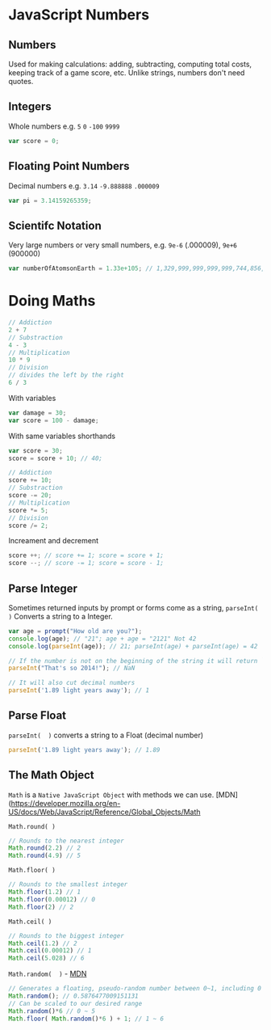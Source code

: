# JavaScript Numbers

## Numbers
Used for making calculations: adding, subtracting, computing total costs, keeping track of a game score, etc. Unlike strings, numbers don't need quotes.

## Integers
Whole numbers e.g. `5` `0` `-100` `9999`

```js
var score = 0;
```

## Floating Point Numbers
Decimal numbers e.g. `3.14` `-9.888888` `.000009`

```js
var pi = 3.14159265359;
```

## Scientifc Notation
Very large numbers or very small numbers, e.g. `9e-6` (.000009), `9e+6` (900000)
```js
var numberOfAtomsonEarth = 1.33e+105; // 1,329,999,999,999,999,744,856,320,232,896,408,568,208,984,680,600,256,608,968,528,800,792,688,048,688,776,152,064,608,064,832,992,376,472,832
```

# Doing Maths

```js
// Addiction
2 + 7
// Substraction
4 - 3
// Multiplication
10 * 9
// Division
// divides the left by the right
6 / 3
```
With variables
```js
var damage = 30;
var score = 100 - damage;
```

With same variables shorthands
```js
var score = 30;
score = score + 10; // 40;

// Addiction
score += 10;
// Substraction
score -= 20;
// Multiplication
score *= 5;
// Division
score /= 2;
```

Increament and decrement
```js
score ++; // score += 1; score = score + 1;
score --; // score -= 1; score = score - 1;
```

## Parse Integer
Sometimes returned inputs by prompt or forms come as a string, `parseInt(  )` Converts a string to a Integer.

```js
var age = prompt("How old are you?");
console.log(age); // "21"; age + age = "2121" Not 42
console.log(parseInt(age)); // 21; parseInt(age) + parseInt(age) = 42

// If the number is not on the beginning of the string it will return `NaN` (Not a Number)
parseInt("That's so 2014!"); // NaN

// It will also cut decimal numbers
parseInt('1.89 light years away'); // 1
```

## Parse Float
`parseInt(  )` converts a string to a Float (decimal number)

```js
parseInt('1.89 light years away'); // 1.89
```

## The Math Object
`Math` is a `Native JavaScript Object` with methods we can use. [MDN](https://developer.mozilla.org/en-US/docs/Web/JavaScript/Reference/Global_Objects/Math

`Math.round( )`
```js
// Rounds to the nearest integer
Math.round(2.2) // 2
Math.round(4.9) // 5
```

`Math.floor( )`
```js
// Rounds to the smallest integer
Math.floor(1.2) // 1
Math.floor(0.00012) // 0
Math.floor(2) // 2
```

`Math.ceil( )`
```js
// Rounds to the biggest integer
Math.ceil(1.2) // 2
Math.ceil(0.00012) // 1
Math.ceil(5.028) // 6
```

`Math.random(  )` -  [MDN](https://developer.mozilla.org/en-US/docs/Web/JavaScript/Reference/Global_Objects/Math/random)
```js
// Generates a floating, pseudo-random number between 0~1, including 0 but not including 1
Math.random(); // 0.5876477009151131
// Can be scaled to our desired range
Math.random()*6 // 0 ~ 5
Math.floor( Math.random()*6 ) + 1; // 1 ~ 6
```
